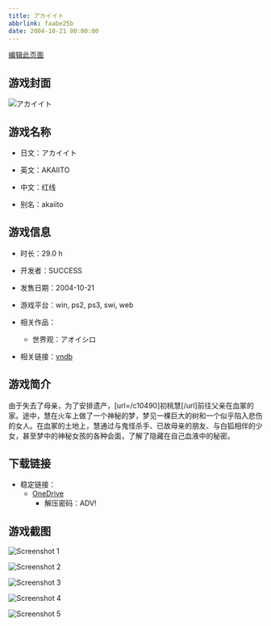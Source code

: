 ```yaml
---
title: アカイイト
abbrlink: faabe25b
date: 2004-10-21 00:00:00
---
```

[编辑此页面](https://github.com/ACG-3/ADV3-source/blob/main/source/_posts/games/%E3%82%A2%E3%82%AA%E3%82%A4%E3%82%B7%E3%83%AD.md)

## 游戏封面

![アカイイト](https://pan.timero.xyz/d/onedrive/img_lib_001/%E3%82%A2%E3%82%AA%E3%82%A4%E3%82%B7%E3%83%AD_cover.avif)


## 游戏名称

- 日文：アカイイト
- 英文：AKAIITO
- 中文：红线

- 别名：akaiito


## 游戏信息

- 时长：29.0 h
- 开发者：SUCCESS
- 发售日期：2004-10-21
- 游戏平台：win, ps2, ps3, swi, web
- 相关作品：
   - 世界观：アオイシロ

- 相关链接：[vndb](https://vndb.org/v98)


## 游戏简介

由于失去了母亲，为了安排遗产，[url=/c10490]初桃慧[/url]前往父亲在血冢的家。途中，慧在火车上做了一个神秘的梦，梦见一棵巨大的树和一个似乎陷入悲伤的女人。在血冢的土地上，慧通过与鬼怪杀手、已故母亲的朋友、与白狐相伴的少女，甚至梦中的神秘女孩的各种会面，了解了隐藏在自己血液中的秘密。




## 下载链接

- 稳定链接：
    - [OneDrive](https://pan.timero.xyz/onedrive/adv_lib_001/%E3%82%A2%E3%82%AA%E3%82%A4%E3%82%B7%E3%83%AD)
        - 解压密码：ADV!



## 游戏截图


![Screenshot 1](https://pan.timero.xyz/d/onedrive/img_lib_001/%E3%82%A2%E3%82%AA%E3%82%A4%E3%82%B7%E3%83%AD_Screenshot_1.avif)

![Screenshot 2](https://pan.timero.xyz/d/onedrive/img_lib_001/%E3%82%A2%E3%82%AA%E3%82%A4%E3%82%B7%E3%83%AD_Screenshot_2.avif)

![Screenshot 3](https://pan.timero.xyz/d/onedrive/img_lib_001/%E3%82%A2%E3%82%AA%E3%82%A4%E3%82%B7%E3%83%AD_Screenshot_3.avif)

![Screenshot 4](https://pan.timero.xyz/d/onedrive/img_lib_001/%E3%82%A2%E3%82%AA%E3%82%A4%E3%82%B7%E3%83%AD_Screenshot_4.avif)

![Screenshot 5](https://pan.timero.xyz/d/onedrive/img_lib_001/%E3%82%A2%E3%82%AA%E3%82%A4%E3%82%B7%E3%83%AD_Screenshot_5.avif)

